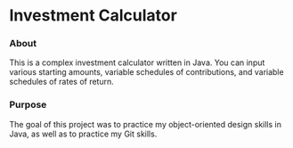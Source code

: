 # Investment Calculator
### About
This is a complex investment calculator written in Java.
You can input various starting amounts, variable schedules of contributions,
and variable schedules of rates of return.

### Purpose
The goal of this project was to practice my object-oriented design skills in Java, 
as well as to practice my Git skills.